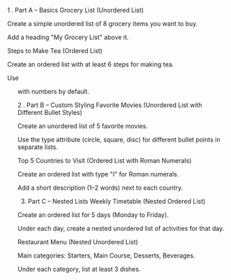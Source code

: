 1 . Part A – Basics
Grocery List (Unordered List)

Create a simple unordered list of 8 grocery items you want to buy.

Add a heading "My Grocery List" above it.

Steps to Make Tea (Ordered List)

Create an ordered list with at least 6 steps for making tea.

Use <ol> with numbers by default.

2 . Part B – Custom Styling
Favorite Movies (Unordered List with Different Bullet Styles)

Create an unordered list of 5 favorite movies.

Use the type attribute (circle, square, disc) for different bullet points in separate lists.

Top 5 Countries to Visit (Ordered List with Roman Numerals)

Create an ordered list with type "I" for Roman numerals.

Add a short description (1–2 words) next to each country.

3. Part C – Nested Lists
Weekly Timetable (Nested Ordered List)

Create an ordered list for 5 days (Monday to Friday).

Under each day, create a nested unordered list of activities for that day.

Restaurant Menu (Nested Unordered List)

Main categories: Starters, Main Course, Desserts, Beverages.

Under each category, list at least 3 dishes.